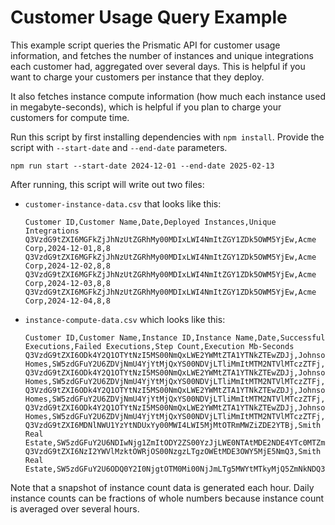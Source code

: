 # Customer Usage Query Example

This example script queries the Prismatic API for customer usage information, and fetches the number of instances and unique integrations each customer had, aggregated over several days.
This is helpful if you want to charge your customers per instance that they deploy.

It also fetches instance compute information (how much each instance used in megabyte-seconds), which is helpful if you plan to charge your customers for compute time.

Run this script by first installing dependencies with `npm install`.
Provide the script with `--start-date` and `--end-date` parameters.

```
npm run start --start-date 2024-12-01 --end-date 2025-02-13
```

After running, this script will write out two files:

- `customer-instance-data.csv` that looks like this:

  ```csv
  Customer ID,Customer Name,Date,Deployed Instances,Unique Integrations
  Q3VzdG9tZXI6MGFkZjJhNzUtZGRhMy00MDIxLWI4NmItZGY1ZDk5OWM5YjEw,Acme Corp,2024-12-01,8,8
  Q3VzdG9tZXI6MGFkZjJhNzUtZGRhMy00MDIxLWI4NmItZGY1ZDk5OWM5YjEw,Acme Corp,2024-12-02,8,8
  Q3VzdG9tZXI6MGFkZjJhNzUtZGRhMy00MDIxLWI4NmItZGY1ZDk5OWM5YjEw,Acme Corp,2024-12-03,8,8
  Q3VzdG9tZXI6MGFkZjJhNzUtZGRhMy00MDIxLWI4NmItZGY1ZDk5OWM5YjEw,Acme Corp,2024-12-04,8,8
  ```

- `instance-compute-data.csv` which looks like this:
  ```
  Customer ID,Customer Name,Instance ID,Instance Name,Date,Successful Executions,Failed Executions,Step Count,Execution Mb-Seconds
  Q3VzdG9tZXI6ODk4Y2Q1OTYtNzI5MS00NmQxLWE2YWMtZTA1YTNkZTEwZDJj,Johnson Homes,SW5zdGFuY2U6ZDVjNmU4YjYtMjQxYS00NDVjLTliMmItMTM2NTVlMTczZTFj,HubSpot,2/12/25,1440,0,5760,985819
  Q3VzdG9tZXI6ODk4Y2Q1OTYtNzI5MS00NmQxLWE2YWMtZTA1YTNkZTEwZDJj,Johnson Homes,SW5zdGFuY2U6ZDVjNmU4YjYtMjQxYS00NDVjLTliMmItMTM2NTVlMTczZTFj,HubSpot,2/11/25,1440,0,5760,946312
  Q3VzdG9tZXI6ODk4Y2Q1OTYtNzI5MS00NmQxLWE2YWMtZTA1YTNkZTEwZDJj,Johnson Homes,SW5zdGFuY2U6ZDVjNmU4YjYtMjQxYS00NDVjLTliMmItMTM2NTVlMTczZTFj,HubSpot,2/10/25,1440,0,5760,935477
  Q3VzdG9tZXI6ODk4Y2Q1OTYtNzI5MS00NmQxLWE2YWMtZTA1YTNkZTEwZDJj,Johnson Homes,SW5zdGFuY2U6ZDVjNmU4YjYtMjQxYS00NDVjLTliMmItMTM2NTVlMTczZTFj,HubSpot,2/13/25,1205,0,4820,793902
  Q3VzdG9tZXI6MDNlNWU1YzYtNDUxYy00MWI4LWI5MjMtOTRmMWZiZDE2YTBj,Smith Real Estate,SW5zdGFuY2U6NDIwNjg1ZmItODY2ZS00YzJjLWE0NTAtMDE2NDE4YTc0MTZm,Salesforce,2/11/25,1,0,4,3380
  Q3VzdG9tZXI6NzI2YWVlMzktOWRjOS00NzgzLTgzOWEtMDE3OWY5MjE5NmQ3,Smith Real Estate,SW5zdGFuY2U6ODQ0Y2I0NjgtOTM0Mi00NjJmLTg5MWYtMTkyMjQ5ZmNkNDQ3,Salesforce,2/12/25,0,5,0,515
  ```

Note that a snapshot of instance count data is generated each hour.
Daily instance counts can be fractions of whole numbers because instance count is averaged over several hours.
